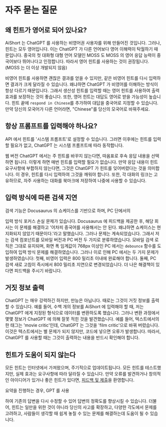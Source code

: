 # 자주 묻는 질문

## 왜 힌트가 영어로 되어 있나요?

AiShort 는 ChatGPT 를 사용하는 비영어권 사용자를 위해 만들어진 것입니다. 그러나, 힌트는 모두 영어입니다. 이는 ChatGPT 가 다른 언어보다 영어 이해력이 탁월하기 때문입니다. 중국의 첫 대화형 대형 언어 모델인 MOSS 도 MOSS 의 영어 응답 능력이 중국어보다 뛰어나다고 인정합니다. 따라서 영어 힌트를 사용하는 것이 권장됩니다. (MOSS 는 더 이상 개발되지 않음)

비영어 힌트를 사용하면 괜찮은 결과를 얻을 수 있지만, 같은 비영어 힌트를 다시 입력하면 결과가 크게 달라질 수 있습니다. 왜냐하면 ChatGPT 가 비영어를 이해하는 방식이 항상 다르기 때문입니다. 그래서 생산성 힌트를 입력할 때는 영어 힌트를 사용하여 출력 효과를 보장하는 것이 좋습니다. 또한, 영어 힌트는 대답도 영어로 받을 가능성이 높습니다. 힌트 끝에 `respond in Chinese`를 추가하여 대답을 중국어로 지정할 수 있습니다. 만약 당신의 모국어가 다른 언어라면, "Chinese"를 당신의 모국어로 바꿔주세요.

## 항상 프롬프트를 입력해야 하나요?

API 에서 힌트를 '시스템 프롬프트'로 설정할 수 있습니다. 그러면 이후에는 힌트를 입력할 필요가 없고, ChatGPT 는 시스템 프롬프트에 따라 동작합니다.

웹 버전 ChatGPT 에서는 주 힌트를 바꾸지 않는다면, 따옴표로 후속 응답 내용을 선택하면 됩니다. 이렇게 하면 매번 힌트를 입력할 필요가 없습니다. 만약 응답 내용이 힌트 요구사항에 부합하지 않는다면, 그것은 ChatGPT 가 힌트를 잊어버렸다는 것을 의미합니다. 이 경우, 힌트를 다시 입력하여 그것을 깨워야 합니다. 또한, 각 대화의 링크는 고유하므로, 자주 사용하는 대화를 북마크에 저장하여 나중에 사용할 수 있습니다.

## 입력 방식에 따른 검색 지연

검색 기능은 Docusaurus 의 쇼케이스를 기반으로 하며, PC 단에서의

 입력 방식 포커스 손실 문제가 있습니다. Docusaurus 에 피드백을 제공한 후, 해당 회사는 이 문제를 해결하고 '어차피 중국어를 사용해서는 안 된다. 왜냐하면 쇼케이스는 현지화되지 않았기 때문이다.'라고 말했습니다. 그러나 문제는 계속되었습니다. 그래서 저는 검색 컴포넌트를 모바일 버전과 PC 버전 두 가지로 분류하였습니다. 모바일 검색 로직은 그대로 유지되며, 화면 폭 임계값이 768px 이상인 PC 에서는 `debounce` 함수를 도입하여 입력 방식 문제를 해결하였습니다. 그러나 이로 인해 PC 에서는 두 가지 문제가 발생하였습니다: 첫째, 비영어 입력은 800 밀리초 이내에 완료해야 합니다. 둘째, PC 검색 새로 고침이 즉시에서 800 밀리초 지연으로 변경되었습니다. 더 나은 해결책이 있다면 피드백을 주시기 바랍니다.

## 거짓 정보 출력

ChatGPT 는 매우 강력하긴 하지만, 만능은 아닙니다. 때로는 그것이 거짓 정보를 출력할 수 있습니다. 예를 들어, 수백 개의 정보를 AiShort 에 입력해야 할 때, 저는 ChatGPT 에게 지정된 형식으로 데이터를 변환하도록 했습니다. 그러나 변환 과정에서 몇몇 정보가 ChatGPT 에 의해 잘못 적힌 것을 발견했습니다. 예를 들어, 텍스트에서의 한 태그는 'movie critic'인데, ChatGPT 는 그것을 'film critic'으로 바꿔 버렸습니다. 이것은 텍스트에서는 별 문제가 되지 않지만, 코드에 넣으면 오류가 발생합니다. 따라서, ChatGPT 를 사용할 때는 그것이 출력하는 내용을 반드시 확인해야 합니다.

## 힌트가 도움이 되지 않는다

모든 힌트는 인터넷에서 가져왔으며, 주기적으로 업데이트됩니다. 모든 힌트를 테스트했지만, 실제 효과는 요구사항에 따라 달라질 수 있습니다. 만약 오류를 발견하거나 창의적인 아이디어가 있거나 좋은 힌트가 있다면, [피드백 및 제출](https://github.com/allentofight/ChatGPT-Shortcut/discussions/11)을 환영합니다.

요약을 진행하는 경우, GPT 를 사용

하여 기존의 답변을 다시 수정할 수 있어 답변의 정확도를 향상시킬 수 있습니다. 더불어, 힌트는 일만을 위한 것이 아니라 당신의 사고를 확장하고, 다양한 각도에서 문제를 고려하고, 사람들이 생각할 때 쉽게 놓칠 수 있는 문제를 해결하는데 도움이 될 수 있습니다.
